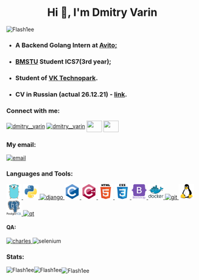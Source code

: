 <h1 align="center">Hi 👋, I'm Dmitry Varin</h1>

<p align="left"> <img src="https://komarev.com/ghpvc/?username=Flash1ee&label=Profile%20views&color=0e75b6&style=flat" alt="Flash1ee" /> </p>


* <h3 align="left">A Backend Golang Intern at <a href="https://www.avito.ru/" >Avito;</a> </h3>

* <h3 align="left"><a href="https://www.bmstu.ru/" >BMSTU</a> Student ICS7(3rd year);</h3>

* <h3 align="left">Student of <a href="https://park.vk.company/" >VK Technopark</a>.</h3>

* <h3 align="left"> CV in Russian (actual 26.12.21) - <a href="https://drive.google.com/file/d/1oidNXH-HAkLjgfn5qys08GeNRWhd12pf/view?usp=sharing">link</a>.</h3>

<h3 align="left">Connect with me:</h3>
<p align="left">
<a href="https://instagram.com/dmitry__varin" target="blank"><img align="center" src="https://raw.githubusercontent.com/rahuldkjain/github-profile-readme-generator/master/src/images/icons/Social/instagram.svg" alt="dmitry__varin" height="30" width="40" /></a>
  <a href="https://vk.com/dmitry_varin" target="blank"><img align="center" src="https://raw.githubusercontent.com/rahuldkjain/github-profile-readme-generator/master/src/images/icons/Social/vk.svg" alt="dmitry__varin" height="30" width="40" /></a>
<a href="https://t.me/varindv" target="blank"><img align="center" src="https://www.svgrepo.com/show/303292/telegram-logo.svg" height="30" width="40" /></a>
<a href="https://www.linkedin.com/in/dmitry-varin-24184b21b" target="blank"><img align="center" src="https://www.svgrepo.com/show/157006/linkedin.svg" height="30" width="40" /></a> </p>

<h3 align="left">My email:</h3>
<p align="left"> <a href="mailto: varindv@gmail.com"> <img src="https://user-images.githubusercontent.com/55987935/168389280-a384acf5-7cd9-41eb-8a8c-1809bcaf81f4.png" alt="email" width="40" height="40"/> </a> </p>


<h3 align="left">Languages and Tools:</h3>
<p align="left"> <a href="https://golang.org" target="_blank"> <img src="https://raw.githubusercontent.com/devicons/devicon/master/icons/go/go-original.svg" alt="go" width="40" height="40"/> <a href="https://www.python.org" target="_blank"> <img src="https://raw.githubusercontent.com/devicons/devicon/master/icons/python/python-original.svg" alt="python" width="40" height="40"/> <a href="https://www.djangoproject.com/" target="_blank"> <img src="https://cdn.jsdelivr.net/gh/devicons/devicon/icons/django/django-plain.svg" alt="django" width="40" height="40"/> </a> <a href="https://www.cprogramming.com/" target="_blank"> <img src="https://raw.githubusercontent.com/devicons/devicon/master/icons/c/c-original.svg" alt="c" width="40" height="40"/> </a> <a href="https://www.w3schools.com/cpp/" target="_blank"> <img src="https://raw.githubusercontent.com/devicons/devicon/master/icons/cplusplus/cplusplus-original.svg" alt="cplusplus" width="40" height="40"/> </a> <a href="https://www.w3.org/html/" target="_blank"> <img src="https://raw.githubusercontent.com/devicons/devicon/master/icons/html5/html5-original-wordmark.svg" alt="html5" width="40" height="40"/> <a href="https://www.w3schools.com/css/" target="_blank"> <img src="https://raw.githubusercontent.com/devicons/devicon/master/icons/css3/css3-original-wordmark.svg" alt="css3" width="40" height="40"/> </a>  </a><a href="https://getbootstrap.com" target="_blank"> <img src="https://raw.githubusercontent.com/devicons/devicon/master/icons/bootstrap/bootstrap-plain-wordmark.svg" alt="bootstrap" width="40" height="40"/> </a> <a href="https://www.docker.com/" target="_blank"> <img src="https://raw.githubusercontent.com/devicons/devicon/master/icons/docker/docker-original-wordmark.svg" alt="docker" width="40" height="40"/> </a> <a href="https://git-scm.com/" target="_blank"> <img src="https://www.vectorlogo.zone/logos/git-scm/git-scm-icon.svg" alt="git" width="40" height="40"/> </a> <a href="https://www.linux.org/" target="_blank"> <img src="https://raw.githubusercontent.com/devicons/devicon/master/icons/linux/linux-original.svg" alt="linux" width="40" height="40"/> </a> <a href="https://www.postgresql.org" target="_blank"> <img src="https://raw.githubusercontent.com/devicons/devicon/master/icons/postgresql/postgresql-original-wordmark.svg" alt="postgresql" width="40" height="40"/> </a> </a> <a href="https://www.qt.io/" target="_blank"> <img src="https://upload.wikimedia.org/wikipedia/commons/0/0b/Qt_logo_2016.svg" alt="qt" width="40" height="40"/> </a> </p>
<h4 align="left">QA:</h4>
<p align="left"> <a href="https://www.charlesproxy.com/" target="_blank"> <img src="https://user-images.githubusercontent.com/55987935/168388649-a5052c82-4820-46c8-b6e6-b89df4e640d0.png" alt="charles" width="40" height="40"/> </a> <img src="https://cdn.jsdelivr.net/gh/devicons/devicon/icons/selenium/selenium-original.svg" alt="selenium" width="40" height="40"/>


<h3 align="left">Stats:</h3>
<p><img align="left" src="https://github-readme-stats.vercel.app/api?username=Flash1ee&show_icons=true&locale=en" alt="Flash1ee" />
 <img align="center" src="https://github-readme-streak-stats.herokuapp.com/?user=Flash1ee&" alt="Flash1ee" />
  <img align="left" src="https://github-readme-stats.vercel.app/api/top-langs?username=Flash1ee&show_icons=true&locale=en&layout=compact&exclude_repo=nirs-5th-sem-bmstu&hide=html,javascript" alt="Flash1ee" />
</p>

